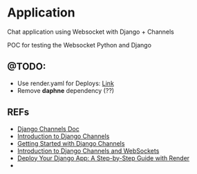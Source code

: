 # Application

Chat application using Websocket with Django + Channels

POC for testing the Websocket Python and Django 



## @TODO:
- Use render.yaml for Deploys: [Link](https://docs.render.com/deploy-django#use-renderyaml-for-deploys)
- Remove **daphne** dependency (??)


## REFs

- [Django Channels Doc](https://channels.readthedocs.io/en/stable/index.html)
- [Introduction to Django Channels](https://testdriven.io/blog/django-channels/)
- [Getting Started with Django Channels](https://realpython.com/getting-started-with-django-channels/)
- [Introduction to Django Channels and WebSockets](https://medium.com/@adabur/introduction-to-django-channels-and-websockets-cb38cd015e29) 
- [Deploy Your Django App: A Step-by-Step Guide with Render](https://medium.com/django-unleashed/deploy-your-django-app-with-ease-a-step-by-step-guide-with-render-810ccbf49573)
-  


